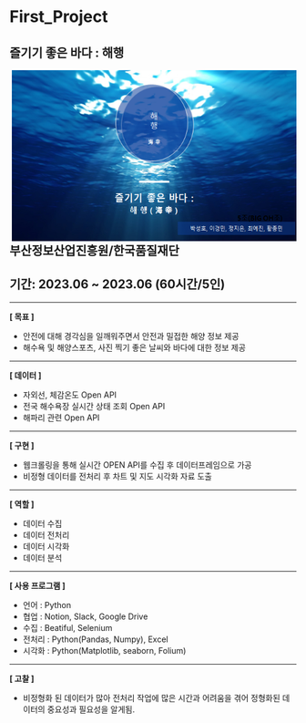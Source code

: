 # First_Project

<h2>즐기기 좋은 바다 : 해행</h2>

<p align="center">
<img src="https://github.com/seonghorang/seonghorang/blob/main/img/First_Project.png" width="500" height="300" style="float: right;">
</p>


## 부산정보산업진흥원/한국품질재단
## **기간:** 2023.06 ~ 2023.06 (60시간/5인)

---
**[ 목표 ]**
- 안전에 대해 경각심을 일깨워주면서 안전과 밀접한 해양 정보 제공
- 해수욕 및 해양스포츠, 사진 찍기 좋은 날씨와 바다에 대한 정보 제공

---
**[ 데이터 ]**
- 자외선, 체감온도 Open API
- 전국 해수욕장 실시간 상태 조회 Open API
- 해파리 관련 Open API

---
**[ 구현 ]**
- 웹크롤링을 통해 실시간 OPEN API를 수집 후 데이터프레임으로 가공
- 비정형 데이터를 전처리 후 차트 및 지도 시각화 자료 도출

---
**[ 역할 ]**
- 데이터 수집
- 데이터 전처리
- 데이터 시각화
- 데이터 분석

---
**[ 사용 프로그램 ]**
- 언어 : Python
- 협업 : Notion, Slack, Google Drive
- 수집 : Beatiful, Selenium
- 전처리 : Python(Pandas, Numpy), Excel
- 시각화 : Python(Matplotlib, seaborn, Folium)

---
**[ 고찰 ]**
- 비정형화 된 데이터가 많아 전처리 작업에 많은 시간과 어려움을 겪어 정형화된 데이터의 중요성과 필요성을 알게됨.
